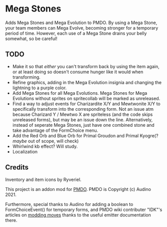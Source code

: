 # Mega Stones
 Adds Mega Stones and Mega Evolution to PMDO. By using a Mega Stone, your team members can Mega Evolve, becoming stronger for a temporary period of time. However, each use of a Mega Stone drains your belly somewhat, so be careful!

## TODO
 * Make it so that *either* you can't transform back by using the item again, or at least doing so doesn't consume hunger like it would when transforming.
 * Refine graphics, adding in the Mega Evolution insignia and changing the lightning to a purple color.
 * Add Mega Stones for all Mega Evolutions. Mega Stones for Mega Evolutions without sprites on spritecollab will be marked as unreleased.
 * Find a way to adjust events for Charizardite X/Y and Mewtwonite X/Y to specifically transform into the corresponding form. Not an issue atm because Charizard Y / Mewtwo X are spriteless (and the code skips unreleased forms), but may be an issue down the line. Alternatively, instead of seperate Mega Stones, just have one combined stone and take advantage of the FormChoice menu.
 * Add the Red Orb and Blue Orb for Primal Groudon and Primal Kyogre(? *maybe* out of scope, will check)
 * Whirlwind kb effect? Will study.
 * Localization

## Credits
Inventory and item icons by Ryveriel.

This project is an addon mod for [PMDO](https://github.com/audinowho/PMDODump). PMDO is Copyright (c) Audino 2021.

Furthermore, special thanks to Audino for adding a boolean to FormChoiceEvent() for temporary forms, and PMDO wiki contributer "IDK"'s articles on [modding moves](https://wiki.pmdo.pmdcollab.org/Creating_Moves) thanks to the useful emitter documentation there.
